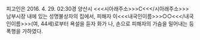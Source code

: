 피고인은 2016. 4. 29. 02:30경 양산시 <<<시아래주소>>>C<<</시아래주소>>> 남부시장 내에 있는 성명불상자의 집에서, 피해자 이<<<내국인이름>>>○○<<</내국인이름>>>(여, 44세)로부터 욕설을 듣자 화가 나, 손으로 피해자의 가슴을 밀어내는 등 폭행을 가하였다.